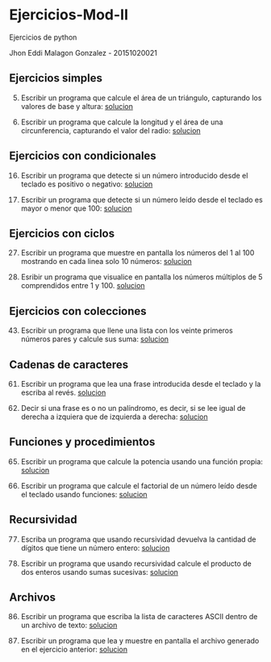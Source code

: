 # Ejercicios-Mod-II

Ejercicios de python

Jhon Eddi Malagon Gonzalez - 20151020021

## Ejercicios simples

5. Escribir un programa que calcule el área de un triángulo, capturando los valores de base y altura:
[solucion](https://github.com/JhonEddi/Ejercicios-Mod-II/blob/master/Ejercicios/5.py)

6. Escribir un programa que calcule la longitud y el área de una circunferencia, capturando el valor del radio:
[solucion](https://github.com/JhonEddi/Ejercicios-Mod-II/blob/master/Ejercicios/6.py)

## Ejercicios con condicionales

16. Escribir un programa que detecte si un número introducido desde el teclado es positivo o negativo:
[solucion](https://github.com/JhonEddi/Ejercicios-Mod-II/blob/master/Ejercicios/16.py)

19. Escribir un programa que detecte si un número leído desde el teclado es mayor o menor que 100:
[solucion](https://github.com/JhonEddi/Ejercicios-Mod-II/blob/master/Ejercicios/19.py)

## Ejercicios con ciclos

27. Escribir un programa que muestre en pantalla los números del 1 al 100 mostrando en cada linea solo 10 números:
[solucion](https://github.com/JhonEddi/Ejercicios-Mod-II/blob/master/Ejercicios/27.py)

29. Esribir un programa que visualice en pantalla los números múltiplos de 5 comprendidos entre 1 y 100.
[solucion](https://github.com/JhonEddi/Ejercicios-Mod-II/blob/master/Ejercicios/29.py)

## Ejercicios con colecciones

43. Escribir un programa que llene una lista con los veinte primeros números pares y calcule sus suma:
[solucion](https://github.com/JhonEddi/Ejercicios-Mod-II/blob/master/Ejercicios/43.py)

## Cadenas de caracteres

61. Escribir un programa que lea una frase introducida desde el teclado y la escriba al revés.
[solucion](https://github.com/JhonEddi/Ejercicios-Mod-II/blob/master/Ejercicios/61.py)

63. Decir si una frase es o no un palíndromo, es decir, si se lee igual de derecha a izquiera que de izquierda a derecha:
[solucion](https://github.com/JhonEddi/Ejercicios-Mod-II/blob/master/Ejercicios/63.py)

## Funciones y procedimientos

65. Escribir un programa que calcule la potencia usando una función propia:
[solucion](https://github.com/JhonEddi/Ejercicios-Mod-II/blob/master/Ejercicios/65.py)

66. Escribir un programa que calcule el factorial de un número leído desde el teclado usando funciones:
[solucion](https://github.com/JhonEddi/Ejercicios-Mod-II/blob/master/Ejercicios/66.py)

## Recursividad

77. Escriba un programa que usando recursividad devuelva la cantidad de dígitos que tiene un número entero:
[solucion](https://github.com/JhonEddi/Ejercicios-Mod-II/blob/master/Ejercicios/77.py)

78. Escribir un programa que usando recursividad calcule el producto de dos enteros usando sumas sucesivas:
[solucion](https://github.com/JhonEddi/Ejercicios-Mod-II/blob/master/Ejercicios/78.py)

## Archivos

86. Escribir un programa que escriba la lista de caracteres ASCII dentro de un archivo de texto:
[solucion](https://github.com/JhonEddi/Ejercicios-Mod-II/blob/master/Ejercicios/86.py)

87. Escribir un programa que lea y muestre en pantalla el archivo generado en el ejercicio anterior:
[solucion](https://github.com/JhonEddi/Ejercicios-Mod-II/blob/master/Ejercicios/87.py)
